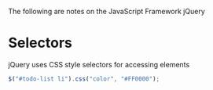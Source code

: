 The following are notes on the JavaScript Framework jQuery
# Selectors

jQuery uses CSS style selectors for accessing elements

```js
$("#todo-list li").css("color", "#FF0000");
```

